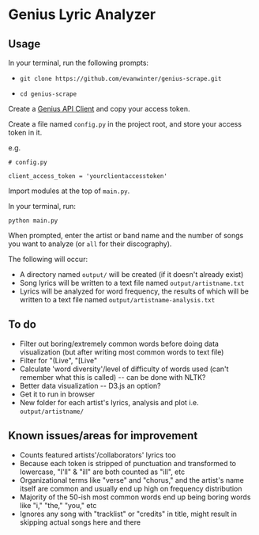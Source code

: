 # Genius Lyric Analyzer



## Usage

In your terminal, run the following prompts:

* `git clone https://github.com/evanwinter/genius-scrape.git`

* `cd genius-scrape`

Create a [Genius API Client](https://genius.com/api-clients/new) and copy your access token.

Create a file named `config.py` in the project root, and store your access token in it.

e.g.
```
# config.py

client_access_token = 'yourclientaccesstoken'
```

Import modules at the top of `main.py`.

In your terminal, run:

`python main.py`

When prompted, enter the artist or band name and the number of songs you want to analyze (or `all` for their discography).

The following will occur:

* A directory named `output/` will be created (if it doesn't already exist)
* Song lyrics will be written to a text file named `output/artistname.txt`
* Lyrics will be analyzed for word frequency, the results of which will be written to a text file named `output/artistname-analysis.txt`

## To do

* Filter out boring/extremely common words before doing data visualization (but after writing most common words to text file)
* Filter for "(Live", "[Live"
* Calculate 'word diversity'/level of difficulty of words used (can't remember what this is called) -- can be done with NLTK?
* Better data visualization -- D3.js an option?
* Get it to run in browser
* New folder for each artist's lyrics, analysis and plot i.e. `output/artistname/`

## Known issues/areas for improvement

* Counts featured artists'/collaborators' lyrics too
* Because each token is stripped of punctuation and transformed to lowercase, "I'll" & "ill" are both counted as "ill", etc
* Organizational terms like "verse" and "chorus," and the artist's name itself are common and usually end up high on frequency distribution
* Majority of the 50-ish most common words end up being boring words like "i," "the," "you," etc
* Ignores any song with "tracklist" or "credits" in title, might result in skipping actual songs here and there

